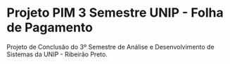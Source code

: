 # Projeto PIM 3 Semestre UNIP - Folha de Pagamento
Projeto de Conclusão do 3º Semestre de Análise e Desenvolvimento de Sistemas da UNIP - Ribeirão Preto.
